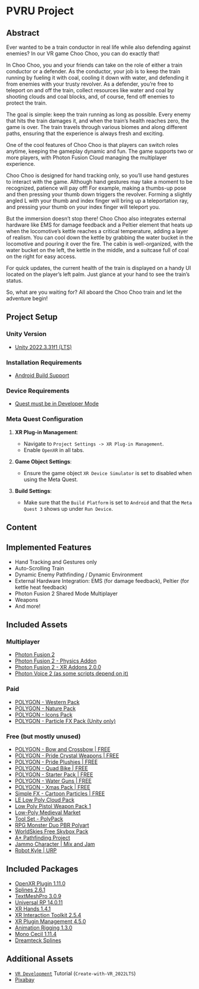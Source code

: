 # PVRU Project

## Abstract

Ever wanted to be a train conductor in real life while also defending against enemies? In our VR game Choo Choo, you can do exactly that!

In Choo Choo, you and your friends can take on the role of either a train conductor or a defender. As the conductor, your job is to keep the train running by fueling it with coal, cooling it down with water, and defending it from enemies with your trusty revolver. As a defender, you’re free to teleport on and off the train, collect resources like water and coal by shooting clouds and coal blocks, and, of course, fend off enemies to protect the train.

The goal is simple: keep the train running as long as possible. Every enemy that hits the train damages it, and when the train’s health reaches zero, the game is over. The train travels through various biomes and along different paths, ensuring that the experience is always fresh and exciting.

One of the cool features of Choo Choo is that players can switch roles anytime, keeping the gameplay dynamic and fun. The game supports two or more players, with Photon Fusion Cloud managing the multiplayer experience.

Choo Choo is designed for hand tracking only, so you’ll use hand gestures to interact with the game. Although hand gestures may take a moment to be recognized, patience will pay off! For example, making a thumbs-up pose and then pressing your thumb down triggers the revolver. Forming a slightly angled L with your thumb and index finger will bring up a teleportation ray, and pressing your thumb on your index finger will teleport you.

But the immersion doesn’t stop there! Choo Choo also integrates external hardware like EMS for damage feedback and a Peltier element that heats up when the locomotive’s kettle reaches a critical temperature, adding a layer of realism. You can cool down the kettle by grabbing the water bucket in the locomotive and pouring it over the fire. The cabin is well-organized, with the water bucket on the left, the kettle in the middle, and a suitcase full of coal on the right for easy access.

For quick updates, the current health of the train is displayed on a handy UI located on the player’s left palm. Just glance at your hand to see the train’s status.

So, what are you waiting for? All aboard the Choo Choo train and let the adventure begin!

## Project Setup

### Unity Version

- [Unity 2022.3.31f1 (LTS)](https://unity.com/releases/2022-lts)

### Installation Requirements

- [Android Build Support](https://docs.unity3d.com/Manual/android-sdksetup.html)

### Device Requirements

- [Quest must be in Developer Mode](https://developer.oculus.com/documentation/native/android/mobile-device-setup/)

### Meta Quest Configuration

1. **XR Plug-in Management**:

   - Navigate to `Project Settings -> XR Plug-in Management`.
   - Enable `OpenXR` in all tabs.

2. **Game Object Settings**:

   - Ensure the game object `XR Device Simulator` is set to disabled when using the Meta Quest.

3. **Build Settings**:
   - Make sure that the `Build Platform` is set to `Android` and that the `Meta Quest 3` shows up under `Run Device`.

## Content

## Implemented Features

- Hand Tracking and Gestures only
- Auto-Scrolling Train
- Dynamic Enemy Pathfinding / Dynamic Environment
- External Hardware Integration: EMS (for damage feedback), Peltier (for kettle heat feedback)
- Photon Fusion 2 Shared Mode Multiplayer
- Weapons
- And more!

## Included Assets

### Multiplayer

- [Photon Fusion 2](https://assetstore.unity.com/packages/tools/network/photon-fusion-267958)
- [Photon Fusion 2 - Physics Addon](https://doc.photonengine.com/fusion/current/addons/physics/overview)
- [Photon Fusion 2 - XR Addons 2.0.0](https://doc.photonengine.com/arvr/current/fusion-xr-addons/fusion-xr-addons-overview)
- [Photon Voice 2 (as some scripts depend on it)](https://assetstore.unity.com/packages/tools/audio/photon-voice-2-130518)

### Paid

- [POLYGON - Western Pack](https://syntystore.com/products/polygon-western-pack)
- [POLYGON - Nature Pack](https://syntystore.com/products/polygon-nature-pack)
- [POLYGON - Icons Pack](https://syntystore.com/products/polygon-icons-pack)
- [POLYGON - Particle FX Pack (Unity only)](https://syntystore.com/products/polygon-particle-fx-pack)

### Free (but mostly unused)

- [POLYGON - Bow and Crossbow | FREE](https://syntystore.com/products/polygon-bow-and-crossbow)
- [POLYGON - Pride Crystal Weapons | FREE](https://syntystore.com/products/polygon-pride-crystal-weapons)
- [POLYGON - Pride Plushies | FREE](https://syntystore.com/products/polygon-pride-plushies)
- [POLYGON - Quad Bike | FREE](https://syntystore.com/products/polygon-quad-bike)
- [POLYGON - Starter Pack | FREE](https://syntystore.com/products/polygon-starter-pack)
- [POLYGON - Water Guns | FREE](https://syntystore.com/products/polygon-water-guns)
- [POLYGON - Xmas Pack | FREE](https://syntystore.com/products/polygon-xmas-pack)
- [Simple FX - Cartoon Particles | FREE](https://syntystore.com/products/simple-fx-cartoon-particles)
- [LE Low Poly Cloud Pack](https://assetstore.unity.com/packages/3d/3le-low-poly-cloud-pack-65911)
- [Low Poly Pistol Weapon Pack 1](https://assetstore.unity.com/packages/3d/props/weapons/low-poly-pistol-weapon-pack-1-285693)
- [Low-Poly Medieval Market](https://assetstore.unity.com/packages/3d/environments/low-poly-medieval-market-262473)
- [Tool Set - PolyPack](https://assetstore.unity.com/packages/3d/props/tools/tool-set-polypack-207678)
- [RPG Monster Duo PBR Polyart](https://assetstore.unity.com/packages/3d/characters/creatures/rpg-monster-duo-pbr-polyart-157762)
- [WorldSkies Free Skybox Pack](https://assetstore.unity.com/packages/2d/textures-materials/sky/worldskies-free-skybox-pack-86517)
- [A\* Pathfinding Project](https://arongranberg.com/astar/)
- [Jammo Character | Mix and Jam](https://assetstore.unity.com/packages/3d/characters/jammo-character-mix-and-jam-158456)
- [Robot Kyle | URP](https://assetstore.unity.com/packages/3d/characters/robots/robot-kyle-urp-4696)

## Included Packages

- [OpenXR Plugin 1.11.0](https://docs.unity3d.com/Packages/com.unity.xr.openxr@1.11/manual/index.html)
- [Splines 2.6.1](https://docs.unity3d.com/Packages/com.unity.splines@2.6/manual/index.html)
- [TextMeshPro 3.0.9](https://docs.unity3d.com/Packages/com.unity.textmeshpro@3.0/manual/index.html)
- [Universal RP 14.0.11](https://docs.unity3d.com/Packages/com.unity.render-pipelines.universal@14.0/manual/index.html)
- [XR Hands 1.4.1](https://docs.unity3d.com/Packages/com.unity.xr.hands@1.4/manual/index.html)
- [XR Interaction Toolkit 2.5.4](https://docs.unity3d.com/Packages/com.unity.xr.interaction.toolkit@2.5/manual/index.html)
- [XR Plugin Management 4.5.0](https://docs.unity3d.com/Packages/com.unity.xr.management@4.5/manual/index.html)
- [Animation Rigging 1.3.0](https://docs.unity3d.com/Packages/com.unity.animation.rigging@1.3/manual/index.html)
- [Mono Cecil 1.11.4](https://docs.unity3d.com/Packages/com.unity.nuget.mono-cecil@1.11/manual/index.html)
- [Dreamteck Splines](https://assetstore.unity.com/packages/tools/utilities/dreamteck-splines-61926)

## Additional Assets

- [`VR Development`](https://learn.unity.com/learn/pathway/vr-development) Tutorial (`Create-with-VR_2022LTS`)
- [Pixabay](https://pixabay.com/de/sound-effects/)

